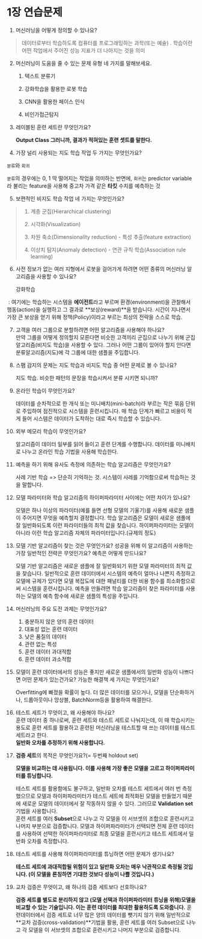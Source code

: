 # 1장 연습문제  
1. 머신러닝을 어떻게 정의할 수 있나요?  
> 데이터로부터 학습하도록 컴퓨터를 프로그래밍하는 과학(또는 예술) . 학습이란 어떤 작업에서 주어진 성능 지표가 더 나아지는 것을 의미

2. 머신러닝이 도움을 줄 수 있는 문제 유형 네 가지를 말해보세요. 

   1. 텍스트 분류기 

   2. 강화학습을 활용한 로봇 학습 

   3. CNN을 활용한 페이스 인식 

   4. 비인가접근탐지

3. 레이블된 훈련 세트란 무엇인가요?

   **Output Class 그러니까, 결과가 적혀있는 훈련 셋트를 말한다.**

4. 가장 널리 사용되는 지도 학습 작업 두 가지는 무엇인가요?

`분류`와 `회귀`

`분류`의 경우에는 0, 1 딱 떨어지는 작업을 의미하는 반면에, `회귀`는 predictor variable라 불리는 feature을 사용해 중고차 가격 같은 **타킷** 수치를 예측하는 것

5. 보편적인 비지도 학습 작업 네 가지는 무엇인가요?

> 1. 계층 군집(Hierarchical clustering)
>
> 2. 시각화(Visualization)
> 3. 차원 축소(Dimensionality reduction) - 특성 추출(feature extraction)
> 4. 이상치 탐지(Anomaly detection) - 연관 규칙 학습(Association rule learning)

6. 사전 정보가 없는 여러 지형에서 로봇을 걸어가게 하려면 어떤 종류의 머신러닝 알고리즘을 사용할 수 있나요?

   강화학습 

​	: 여기에는 학습하는 시스템을 **에이전트**라고 부르며 환경(environment)을 관찰해서 행동(action)을 실행하고 그 결과로 **보상(reward)**을 받습니다. 시간이 지나면서 가장 큰 보상을 얻기 위해 정책(Policy)이라고 부르는 최상의 전략을 스스로 학습.

7. 고객을 여러 그룹으로 분할하려면 어떤 알고리즘을 사용해야 하나요?  
   만약 그룹을 어떻게 정의할지 모른다면 비슷한 고객끼리 군집으로 나누기 위해 군집 알고리즘(비지도 학습)을 사용할 수 있다. 그러나 어떤 그룹이 있어야 할지 안다면 분류알고리즘(지도)에 각 그룹에 대한 샘플을 주입합니다.

8. 스팸 감지의 문제는 지도 학습과 비지도 학습 중 어떤 문제로 볼 수 있나요?  

   지도 학습. 비슷한 패턴의 문장을 학습시켜서 분류 시키면 되니까?

9. 온라인 학습이 무엇인가요?

   데이터를 순차적으로 한 개식 또는 미니배치(mini-batch)라 부르는 작은 묶음 단위로 주입하여 점진적으로 시스템을 훈련시킵니다. 매 학습 단계가 빠르고 비용이 적게 들어 시스템은 데이터가 도착하는 대로 즉시 학습할 수 있습니다.

10. 외부 메모리 학습이 무엇인가요?

     알고리즘이 데이터 일부를 읽어 들이고 훈련 단계를 수행합니다. 데이터를 미니배치로 나누고 온라인 학습 기법을 사용해 학습한다.

11. 예측을 하기 위해 유사도 측정에 의존하는 학습 알고리즘은 무엇인가요?

    사례 기반 학습 => 단순히 기억하는 것. 시스템이 사레를 기억함으로써 학습하는 것을 말합니다.

12. 모델 파라미터와 학습 알고리즘의 하이퍼파라미터 사이에는 어떤 차이가 있나요?

    모델은 하나 이상의 파라미터(예를 들면 선형 모델의 기울기)를 사용해 새로운 샘플이 주어지면 무엇을 예측할지 결정합니다. 학습 알고리즘은 모델이 새로운 샘풀에 잘 일반화되도록 이런 파라미터들의 최적 값을 찾습니다. 하이퍼파라미터는 모델이 아니라 이런 학습 알고리즘 자체의 파라미터입니다.(규제의 정도)

13. 모델 기반 알고리즘이 찾는 것은 무엇인가요? 성공을 위해 이 알고리즘이 사용하는 가장 일반적인 전략은 무엇인가요? 예측은 어떻게 만드나요? 

     모델 기반 알고리즘은 새로운 샘플에 잘 일반화되기 위한 모델 파라미터의 최적 값을 찾습니다. 일반적으로 훈련 데이터에서 시스템의 예측이 얼마나 나쁜지 측정하고 모델에 규제가 있다면 모델 복잡도에 대한 패널티를 더한 비용 함수를 최소화함으로써 시스템을 훈련시킵니다. 예측을 만들려면 학습 알고리즘이 찾은 파라미터를 사용하는 모델의 예측 함수에 새로운 샘플의 특성을 주입니다.

14. 머신러닝의 주요 도전 과제는 무엇인가요?  
    1. 충분하지 않은 양의 훈련 데이터
    2. 대표성 없는 훈련 데이터
    3. 낮은 품질의 데이터
    4. 관련 없는 특성
    5. 훈련 데이터 과대적합
    6. 훈련 데이터 과소적합

15. 모델이 훈련 데이터에서의 성능은 좋지만 새로운 샘플에서의 일반화 성능이 나쁘다면 어떤 문제가 있는건가요? 가능한 해결책 세 가지는 무엇인가요?

    Overfitting에 빠졌을 확률이 높다. 더 많은 데이터를 모으거나, 모델을 단순화하거나, 드룹아웃이나 앙상블, BatchNorm등을 활용하여 해결한다.

16. 테스트 세트가 무엇이고, 왜 사용해야 하나요?  
    훈련 데이터 중 하나로써, 훈련 세트와 테스트 세트로 나눠지는데, 이 때 학습시키는 용도로 훈련 세트를 활용하고 훈련된 머신러닝을 테스트할 때 쓰는 데이터를 테스트 세트라고 한다.  
    **일반화 오차를 추정하기 위해 사용합니다.**

17. **검증 세트**의 목적은 무엇인가요?(= 두번째 holdout set)  

    **모델을 비교하는 데 사용됩니다. 이를 사용해 가장 좋은 모델을 고르고 하이퍼파라미터를 튜닝합니다.**

    테스트 세트를 활용함에도 불구하고, 일반화 오차를 테스트 세트에서 여러 번 측정했으므로 모델과 하이퍼파라미터가 테스트 세트에 최적화된 모델을 만들었기 때문에 새로운 모델의 데이터에서 잘 작동하지 않을 수 있다. 그러므로 **Validation set**기법을 사용합니다.  
     훈련 세트를 여러 **Subset**으로 나누고 각 모델을 이 서브셋의 조합으로 훈련시키고 나머지 부분으로 검증합니다. 모델과 하이퍼파라미터가 선택되면 전체 훈련 데이터를 사용하여 선택한 하이퍼파라미터로 최종 모델을 훈련시키고 테스트 세트에서 일반화 오차를 측정합니다.

18. 테스트 세트를 사용해 하이퍼파라미터를 튜닝하면 어떤 문제가 생기나요?  

    **테스트 세트에 과대적합될 위험이 있고 일반화 오차는 매우 낙관적으로 측정될 것입니다. (이 모델을 론칭하면 기대한 것보다 성능이 나쁠 것입니다.)**

19. 교차 검증은 무엇이고, 왜 하나의 검증 세트보다 선호하나요?  

    **검증 세트를 별도로 분리하지 않고 (모델 선택과 하이퍼파라미터 튜닝을 위해)모델을 비교할 수 있는 기술입니다. 이는 훈련 데이터를 최대한 활용하도록 도와줍니다.**
    훈련데이터에서 검증 세트로 너무 많은 양의 데이터를 뺏기지 않기 위해 일반적으로 **교차 검증(cross-validation)**기법을 활용, 훈련 세트를 여러 Subset으로 나누고 각 모델을 이 서브셋의 조합으로 훈련시키고 나머지 부분으로 검증합니다.